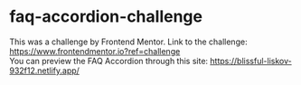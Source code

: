 # faq-accordion-challenge

This was a challenge by Frontend Mentor. 
Link to the challenge: https://www.frontendmentor.io?ref=challenge <br>
You can preview the FAQ Accordion through this site: https://blissful-liskov-932f12.netlify.app/
